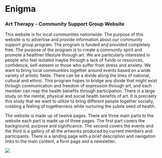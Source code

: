 # Enigma
### Art Therapy - Community Support Group Website
This website is for local communities nationwide. The purpose of this website is to advertise and provide information about our community support group program. The program is funded and provided completely free. The purpose of the program is to create a community spirit and promote a healthier lifestyle through art. We are particularly interested in people who feel isolated maybe through a lack of funds or resources, confidence, self-esteem or those who suffer from stress and anxiety. We want to bring local communities together around events based on a wide variety of artistic fields. There can be a divide along the lines of national, cultural and ethnic. This program hopes to bridge any divide that might exist through communication and freedom of expression through art, and each member can reap the health benefits through participation. There is a large study on the mental, physical and social health benefits of art. It is precisely this study that we want to utilize to bring different people together socially, creating a feeling of togetherness while nurturing the subtle seed of health.

The website is made up of twelve pages. There are three main parts to the website each part is made up of three pages. The first part covers the background, purpose and significance. The second covers the events and the third is a gallery of all the artworks produced by current members and participants. There is a landing page with a brief description and navigation links to the main content, a form page and a newsletter.

![](../enigma/assets/img/responsive%20screenshot.png)

